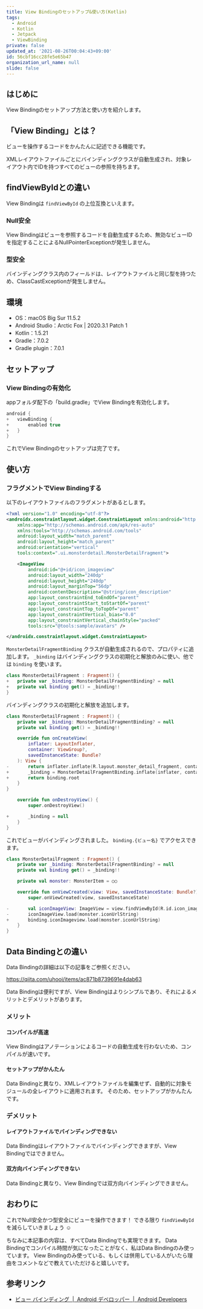 ```yaml
---
title: View Bindingのセットアップ&使い方(Kotlin)
tags:
  - Android
  - Kotlin
  - Jetpack
  - ViewBinding
private: false
updated_at: '2021-08-26T00:04:43+09:00'
id: 56cbf16cc28fe5e65b47
organization_url_name: null
slide: false
---
```

## はじめに

View Bindingのセットアップ方法と使い方を紹介します。

## 「View Binding」とは？

ビューを操作するコードをかんたんに記述できる機能です。

XMLレイアウトファイルごとにバインディングクラスが自動生成され、対象レイアウト内でIDを持つすべてのビューの参照を持ちます。

## findViewByIdとの違い

View Bindingは `findViewById` の上位互換といえます。

### Null安全

View Bindingはビューを参照するコードを自動生成するため、無効なビューIDを指定することによるNullPointerExceptionが発生しません。

### 型安全

バインディングクラス内のフィールドは、レイアウトファイルと同じ型を持つため、ClassCastExceptionが発生しません。

## 環境

- OS：macOS Big Sur 11.5.2
- Android Studio：Arctic Fox | 2020.3.1 Patch 1
- Kotlin：1.5.21
- Gradle：7.0.2
- Gradle plugin：7.0.1

## セットアップ

### View Bindingの有効化

appフォルダ配下の「build.gradle」でView Bindingを有効化します。

```diff_groovy:/app/build.gradle
android {
+   viewBinding {
+       enabled true
+   }
}
```

これでView Bindingのセットアップは完了です。

## 使い方

### フラグメントでView Bindingする

以下のレイアウトファイルのフラグメントがあるとします。

```xml:monster_detail_fragment.xml
<?xml version="1.0" encoding="utf-8"?>
<androidx.constraintlayout.widget.ConstraintLayout xmlns:android="http://schemas.android.com/apk/res/android"
    xmlns:app="http://schemas.android.com/apk/res-auto"
    xmlns:tools="http://schemas.android.com/tools"
    android:layout_width="match_parent"
    android:layout_height="match_parent"
    android:orientation="vertical"
    tools:context=".ui.monsterdetail.MonsterDetailFragment">

    <ImageView
        android:id="@+id/icon_imageview"
        android:layout_width="240dp"
        android:layout_height="240dp"
        android:layout_marginTop="56dp"
        android:contentDescription="@string/icon_description"
        app:layout_constraintEnd_toEndOf="parent"
        app:layout_constraintStart_toStartOf="parent"
        app:layout_constraintTop_toTopOf="parent"
        app:layout_constraintVertical_bias="0.0"
        app:layout_constraintVertical_chainStyle="packed"
        tools:src="@tools:sample/avatars" />

</androidx.constraintlayout.widget.ConstraintLayout>
```

`MonsterDetailFragmentBinding` クラスが自動生成されるので、プロパティに追加します。
`_binding` はバインディングクラスの初期化と解放のみに使い、他では `binding` を使います。

```diff_kotlin:MonsterDetailFragment.kt
class MonsterDetailFragment : Fragment() {
+   private var _binding: MonsterDetailFragmentBinding? = null
+   private val binding get() = _binding!!
}
```

バインディングクラスの初期化と解放を追加します。

```diff_kotlin:MonsterDetailFragment.kt
class MonsterDetailFragment : Fragment() {
    private var _binding: MonsterDetailFragmentBinding? = null
    private val binding get() = _binding!!

    override fun onCreateView(
        inflater: LayoutInflater,
        container: ViewGroup?,
        savedInstanceState: Bundle?
    ): View {
-       return inflater.inflate(R.layout.monster_detail_fragment, container, false)
+       _binding = MonsterDetailFragmentBinding.inflate(inflater, container, false)
+       return binding.root
    }
}

    override fun onDestroyView() {
        super.onDestroyView()

+       _binding = null
    }
}
```

これでビューがバインディングされました。
`binding.{ビュー名}` でアクセスできます。

```diff_kotlin:MonsterDetailFragment.kt
class MonsterDetailFragment : Fragment() {
    private var _binding: MonsterDetailFragmentBinding? = null
    private val binding get() = _binding!!

    private val monster: MonsterItem = ○○

    override fun onViewCreated(view: View, savedInstanceState: Bundle?) {
        super.onViewCreated(view, savedInstanceState)

-       val iconImageView: ImageView = view.findViewById(R.id.icon_imageview)
-       iconImageView.load(monster.iconUrlString)
+       binding.iconImageview.load(monster.iconUrlString)
    }
}
```

## Data Bindingとの違い

Data Bindingの詳細は以下の記事をご参照ください。

https://qiita.com/uhooi/items/ac871b8739691e4dab63

Data Bindingは便利ですが、View Bindingはよりシンプルであり、それによるメリットとデメリットがあります。

### メリット

#### コンパイルが高速

View Bindingはアノテーションによるコードの自動生成を行わないため、コンパイルが速いです。

#### セットアップがかんたん

Data Bindingと異なり、XMLレイアウトファイルを編集せず、自動的に対象モジュールの全レイアウトに適用されます。
そのため、セットアップがかんたんです。

### デメリット

#### レイアウトファイルでバインディングできない

Data Bindingはレイアウトファイルでバインディングできますが、View Bindingではできません。

#### 双方向バインディングできない

Data Bindingと異なり、View Bindingでは双方向バインディングできません。

## おわりに

これでNull安全かつ型安全にビューを操作できます！
できる限り `findViewById` を減らしていきましょう :relaxed: 

ちなみに本記事の内容は、すべてData Bindingでも実現できます。
Data Bindingでコンパイル時間が気になったことがなく、私はData Bindingのみ使っています。
View Bindingのみ使っている、もしくは併用している人がいたら理由をコメントなどで教えていただけると嬉しいです。

## 参考リンク

- [ビュー バインディング  |  Android デベロッパー  |  Android Developers](https://developer.android.com/topic/libraries/view-binding?hl=ja)
